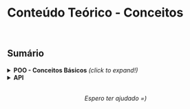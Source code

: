 <p align="center">
  <h1>Conteúdo Teórico - Conceitos</h1>
</p>

<br>

<h2>Sumário</h2>
<details>
  <summary> <b> POO - Conceitos Básicos</b> <i>(click to expand!)</i> </summary>
  
  <br>
  
  # CONCEITOS BÁSICOS - Orientação a Objetos


## **Herança**
“A herança é um princípio próprio à programação orientada a objetos (POO) que permite criar uma nova classe a partir de uma já existente. Herança, também chamada de subclasses, provém da subclasse, da classe recém-criada que contém atributos e métodos da qual deriva. A principal vantagem da herança é a capacidade para definir novos atributos e métodos para a subclasse, que se somam aos atributos e métodos herdados.” (SPADARI, 2020)

Desta forma uma relação de herança é estabelecida quando por exemplo dizemos que uma classe X é do tipo Z e assim a classe Z é mãe de X, fazendo X herdar características de Z.

## **Classes Abstratas**
“Pode-se dizer que as classes abstratas servem como “modelo” para outras classes que dela herdem, não podendo ser instanciada por si só. Para ter um objeto de uma classe abstrata é necessário criar uma classe mais especializada herdando dela e então instanciar essa nova classe. Os métodos da classe abstrata devem então ser sobrescritos nas classes filhas.” (DEVMEDIA, 2021)

Sendo assim as classes abstratas são feitas em especial para serem modelos para suas classes derivadas, e estas por sua vez, sobrescrevem os métodos para realizar a implementação dos mesmos.


## **Interfaces**
“Podemos definir como interface o contrato entre a classe e o mundo exterior. Quando uma classe implementa uma interface, se compromete a fornecer o comportamento publicado por esta interface. As classes ajudam a definir um objeto e seu comportamento e as interfaces que auxiliam na definição dessas classes. As interfaces são formadas pela declaração de um ou mais métodos, os quais obrigatoriamente não possuem corpo.” (DEVMEDIA, 2021)

Neste podemos entender que a herança da interface tende a ser mais bem definida, pois permite que especifiquemos todos os métodos e propriedades que desejamos que as classes que implementam a interface disponibilizem.

## **Enums**
“Uma das boas práticas de programação em C# é o uso do enum. Ele serve para substituirmos constantes nomeadas que são relacionadas mas ficam “perdidas” no código. A palavra-chave enum é usada para declarar uma enumeração, um tipo distinto que consiste em um conjunto de constantes. O Enum é um tipo de valor e não pode herdar ou ser herdado.
Geralmente é melhor definir um enum dentro de um namespace para que todas as classes dele possam acessá-lo. No entanto, um enum também pode ser aninhado em classes ou Structures.” (DEVMEDIA, 2021)
Como o próprio nome já nos diz a raiz da palavra parte de enumerado, são bem estruturados e definidos para serem usados para armazenar dados mais discretos e de um tipo bem específico.



# **REFERÊNCIAS**

SPADARI, Ana. **Programação Orientada à Objetos.** CCM, 2020. Disponível em: <https://br.ccm.net/contents/414-poo-heranca>. Acesso em: 08, Agosto 2021.

**Interfaces - POO.** DEVMEDIA, 2021. Disponível em: <https://www.devmedia.com.br/interfaces-programacao-orientada-a-objetos/18695>. Acesso em: 08, Agosto 2021.


**Trabalhando com Structures e Enum em C#.** DEVMEDIA, 2021. Disponível em: <https://www.devmedia.com.br/trabalhando-com-structures-e-enum-em-csharp/32259>. Acesso em: 08, Agosto 2021.


**Polimorfismo, Classes abstratas e Interfaces: Fundamentos da POO em Java.** DEVMEDIA, 2021. Disponível em: <https://www.devmedia.com.br/polimorfismo-classes-abstratas-e-interfaces-fundamentos-da-poo-em-java/26387>. Acesso em: 08, Agosto 2021.

</details>

<details>
  <summary> </i> <b> API </b> </i>  </summary>
  
  <br>
  
  # CONCEITOS BÁSICOS - API


## **API**

"API é um conjunto de definições e protocolos usado no desenvolvimento e na integração de software de aplicações. API é um acrônimo em inglês que significa interface de programação de aplicações." (REDHAT, 2021)

A intenção de criar uma API é está voltada para utilização da mesma no desenvolvimento de diferentes tipos de softwares de outros devs que queiram associar ao seu serviço. Um grande exemplo é o Google Maps, ele disponibiliza códigos e instrução para serem usados em diversos formatos, visando atender aos usuários que usam o serviço em diferentes tipos de sistemas.

Dessa forma a API liga as diversas funções em um website, por exemplo, de maneira que possam ser utilizadas em outras aplicações.

## **JSON**

"Outro fator comum entre diferentes APIs é a utilização de um formato pré-definido de dados para o compartilhamento de informações entre os sistemas, como o XML ou o YAML. Nas aplicações Web, o mais utilizado é o JSON." (TECNOBLOG, 2021)

JSON é um formato de arquivo de texto leve, compacto, no qual os dados são guardados em formato de pares atributo e valor, sendo o atributo o identificador do valor, e este por sua vez podendo guardar arrays e objetos.

Atualmente é bastante utilizado tanto pela web e quanto mobile que consomem os mesmos dados, mas também podendo ser bastante útil para guardar atributos que auxiliam na configuração de vários tipos de programas.


## **Padrão REST**

"Para as APIs Web, existe um padrão adicional chamado REST. A palavra é um acrônimo para Representational State Transfer, algo como “Trasferência Representacional de Estado”, em português. Outro termo para esse padrão é “API RESTful”." (TECNOBLOG, 2021)

Ou seja, para ser uma API RESTful tem que estar de acordo as restrições que são estabelecidas pela arquitetura REST, permitindo assim que os projetos sejam padronizados e a criados com interfaces bem definidas, facilitando a compreensão de quem for utilizar.


## **HTTP/HTTPS**

"Dentre os requisitos, o mais comum é ter as solicitações gerenciadas pelo protocolo HTTP." (TECNOBLOG, 2021)

O HTTP é um protocolo de comunicação baseado na arquitetura cliente/servidor, a troca de informações funciona através de mensagens enviadas pelo cliente(requests) e retornos pelo servidor através de respostas(responses) onde geralmente contém o status da requisição e algum contéudo.

Quando há a necessidade de proteger essa comunicação é ultizado uma camada a mais, que provém segurança no transporte dessas informações, e essa troca de informações passa a ser HTTPs que passa a usar certificado criptografado (SSL ou TSL), essa criptrografia permite que seja quase impossível alguém de fora saber as informações que são trocadas entre cliente e servidor. 


## **GET/POST/PUT/DELETE**

"O protocolo HTTP define um conjunto de métodos de requisição responsáveis por indicar a ação a ser executada para um dado recurso. Embora esses métodos possam ser descritos como substantivos, eles também são comumente referenciados como HTTP Verbs (Verbos HTTP)." (MOZILLA, 2021)

Existem vários tipos de métodos, porém a maior parte dos serviços lida principalmente com as 4 operações crud: POST, GET, PUT e DELETE.

* POST: O método POST é utilizado para submeter uma entidade a um recurso específico, frequentemente causando uma mudança no estado do recurso ou efeitos colaterais no servidor.

* GET: O método GET solicita a representação de um recurso específico. Requisições utilizando o método GET devem retornar apenas dados.

* PUT: O método PUT substitui todas as atuais representações do recurso de destino pela carga de dados da requisição.

* DELETE: O método DELETE remove um recurso específico.

## **Códigos de retorno HTTP**
1. Respostas de informação (100-199),
2. Respostas de sucesso (200-299),
3. Redirecionamentos (300-399),
4. Erros do cliente (400-499),
5. Erros do servidor (500-599).

Os status HTTP mais utilizados são:
| Status | Descrição |
| ---: | :--- |
| 200 | **Sucesso** - a requisição foi processada com sucesso |
| 201 | **Criado** - a requisição foi processada com sucesso e resultou em um novo recurso criado |
| 204 | **Sem conteúdo** - a requisição foi processada com sucesso e não existe conteúdo adicional na resposta |
| 400 | **Requisição mal formada** - a requisição não está de acordo com o formato esperado. Verifique o JSON (body) que está sendo enviado |
| 401 | **Não autenticado** - os dados de autenticação estão incorretos. Verifique o cabeçalho (header) da requisição o e-mail e o token |
| 403 | **Não autorizado** - você está tentando acessar um recurso ao qual não tem permissão |
| 404 | **Não encontrado** - você está tentando acessar um recurso que não existe na SkyHub |
| 406 | **Formato não aceito** - a SkyHub não suporta o formato de dados especificado no cabeçalho (Accept) |
| 415 | **Formato de mídia não aceito** - SkyHub não consegue processar os dados enviados por conta de seu formato. Certifique-se do uso do charset UTF-8 (tanto no header "Content-Type", quanto no próprio body da requisição) |
| 422 | **Erro semântico** - apesar do formato da requisição estar correto, os dados ferem alguma regra de negócio (por exemplo: transição inválida do status de pedido) |
| 429 | **Limite de requisições ultrapassado** - você fez mais requisições do que o permitido em um determinado recurso |
| 500 ou 502 | **Erro interno** - ocorreu um erro no servidor da SkyHub ao tentar processar a requisição |
| 503 | **Serviço indisponível** - a API da SkyHub está temporariamente fora do ar |
| 504 | **Timeout** - a requisição levou muito tempo e não pode ser processada |


## **Query parameters**
"Os parâmetros de consulta são um conjunto definido de parâmetros anexados ao final de uma url. São extensões da URL que são usadas para ajudar a definir conteúdo ou ações específicas com base nos dados que estão sendo passados." (BRANCH, 2021)

Neste caso os parametros ficam expostos na URL, então é preciso avaliar a necessidade de atribuir esses valores e expor-los na URL. 


<br/>

# **REFERÊNCIAS**

**O que é API?** REDHAT, 2021. Disponível em: <https://www.redhat.com/pt-br/topics/api/what-are-application-programming-interfaces>. Acesso em: 10, Agosto 2021.


**O que é uma API? [Guia para iniciantes]** TECNOBLOG, 2021. Disponível em: <https://tecnoblog.net/436350/o-que-e-uma-api-guia-para-iniciantes/>. Acesso em: 10, Agosto 2021.


**Métodos de requisição HTTP** MOZILLA, 2021. Disponível em: <https://developer.mozilla.org/pt-BR/docs/Web/HTTP/Methods>. Acesso em: 10, Agosto 2021.


**Códigos de status de respostas HTTP** MOZILLA, 2021. Disponível em: <https://developer.mozilla.org/pt-BR/docs/Web/HTTP/Status>. Acesso em: 10, Agosto 2021.


**CQuery Parameters** BRANCH, 2021. Disponível em: <https://branch.io/glossary/query-parameters/>. Acesso em: 10, Agosto 2021.

</details>

<br>

<p align="center">
  <i> Espero ter ajudado =) </i>
</p>